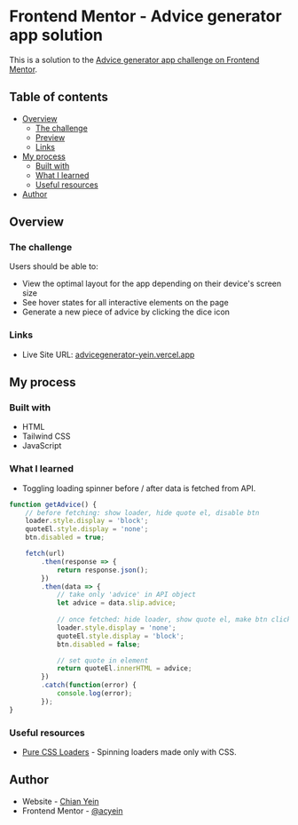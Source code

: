 # Frontend Mentor - Advice generator app solution

This is a solution to the [Advice generator app challenge on Frontend Mentor](https://www.frontendmentor.io/challenges/advice-generator-app-QdUG-13db).

## Table of contents

- [Overview](#overview)
  - [The challenge](#the-challenge)
  - [Preview](#preview)
  - [Links](#links)
- [My process](#my-process)
  - [Built with](#built-with)
  - [What I learned](#what-i-learned)
  - [Useful resources](#useful-resources)
- [Author](#author)

## Overview

### The challenge

Users should be able to:

- View the optimal layout for the app depending on their device's screen size
- See hover states for all interactive elements on the page
- Generate a new piece of advice by clicking the dice icon

<!-- ### Preview

![Preview of advice generator app](./screenshots/) -->

### Links

<!-- - Solution URL: [advicegenerator-yein.vercel.app](https://advicegenerator-yein.vercel.app/) -->
- Live Site URL: [advicegenerator-yein.vercel.app](https://advicegenerator-yein.vercel.app/)

## My process

### Built with

- HTML
- Tailwind CSS
- JavaScript

### What I learned
- Toggling loading spinner before / after data is fetched from API.
```js
function getAdvice() {
    // before fetching: show loader, hide quote el, disable btn
    loader.style.display = 'block';
    quoteEl.style.display = 'none';
    btn.disabled = true;

    fetch(url)
        .then(response => {
            return response.json();
        })
        .then(data => {
            // take only 'advice' in API object
            let advice = data.slip.advice;
            
            // once fetched: hide loader, show quote el, make btn clickable
            loader.style.display = 'none';
            quoteEl.style.display = 'block';
            btn.disabled = false;

            // set quote in element
            return quoteEl.innerHTML = advice;
        })
        .catch(function(error) {
            console.log(error);
        });
}
```

### Useful resources

- [Pure CSS Loaders](https://loading.io/css/) - Spinning loaders made only with CSS.

## Author

- Website - [Chian Yein](https://acyein.netlify.app/)
- Frontend Mentor - [@acyein](https://www.frontendmentor.io/profile/acyein)